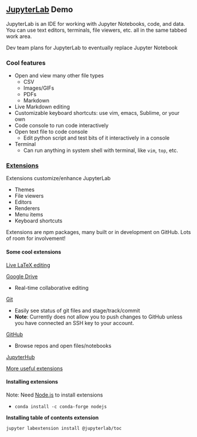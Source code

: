 ## [JupyterLab](https://github.com/jupyterlab/jupyterlab) Demo

JupyterLab is an IDE for working with Jupyter Notebooks, code, and data. You can use text editors, terminals, file viewers, etc. all in the same tabbed work area.

Dev team plans for JupyterLab to eventually replace Jupyter Notebook

### Cool features
* Open and view many other file types
  * CSV
  * Images/GIFs
  * PDFs
  * Markdown
* Live Markdown editing
* Customizable keyboard shortcuts: use vim, emacs, Sublime, or your own
* Code console to run code interactively
* Open text file to code console
    * Edit python script and test bits of it interactively in a console
* Terminal
    * Can run anything in system shell with terminal, like `vim`, `top`, etc.

### [Extensions](https://jupyterlab.readthedocs.io/en/stable/user/extensions.html)

Extensions customize/enhance JupyterLab
* Themes
* File viewers
* Editors
* Renderers
* Menu items
* Keyboard shortcuts

Extensions are npm packages, many built or in development on GitHub. Lots of room for involvement!

#### Some cool extensions

[Live LaTeX editing](https://github.com/jupyterlab/jupyterlab-latex)

[Google Drive](https://github.com/jupyterlab/jupyterlab-google-drive)
* Real-time collaborative editing

[Git](https://github.com/jupyterlab/jupyterlab-git)
* Easily see status of git files and stage/track/commit
* **Note**: Currently does not allow you to push changes to GitHub unless you have connected an SSH key to your account.

[GitHub](https://github.com/jupyterlab/jupyterlab-github)
* Browse repos and open files/notebooks

[JupyterHub](https://jupyterlab.readthedocs.io/en/stable/user/jupyterhub.html)

[More useful extensions](https://github.com/topics/jupyterlab-extension)

#### Installing extensions

Note: Need [Node.js](https://nodejs.org/en/) to install extensions
* `conda install -c conda-forge nodejs`

**Installing table of contents extension**

`jupyter labextension install @jupyterlab/toc`